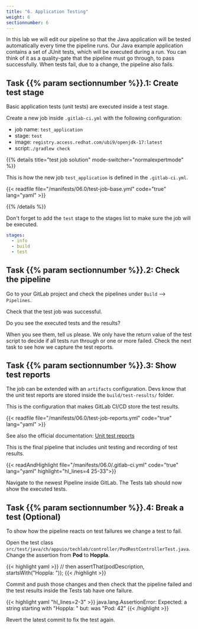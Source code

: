 ```yaml
---
title: "6. Application Testing"
weight: 6
sectionnumber: 6
---
```


In this lab we will edit our pipeline so that the Java application will be tested automatically every time the pipeline runs. Our Java example application contains a set of JUnit tests, which will be executed during a run. You can think of it as a quality-gate that the pipeline must go through, to pass successfully. When tests fail, due to a change, the pipeline also fails.


## Task {{% param sectionnumber %}}.1: Create test stage

Basic application tests (unit tests) are executed inside a test stage.

Create a new job inside `.gitlab-ci.yml` with the following configuration:

* job name: `test_application`
* stage: `test`
* image: `registry.access.redhat.com/ubi9/openjdk-17:latest`
* script:`./gradlew check`

{{% details title="test job solution" mode-switcher="normalexpertmode" %}}

This is how the new job `test_application` is defined in the `.gitlab-ci.yml`.

{{< readfile file="/manifests/06.0/test-job-base.yml" code="true" lang="yaml" >}}

{{% /details %}}

Don't forget to add the `test` stage to the stages list to make sure the job will be executed.

```yaml
stages:
  - info
  - build
  - test
```

<!-- TODO

* [ ] mobi specific tags!!

  tags:
    - mobiliar
    - build

-->


## Task {{% param sectionnumber %}}.2: Check the pipeline

Go to your GitLab project and check the pipelines under `Build` --> `Pipelines`.

Check that the test job was successful.

Do you see the executed tests and the results?

When you see them, tell us please. We only have the return value of the test script to decide if all tests run through or one or more failed. Check the next task to see how we capture the test reports.


## Task {{% param sectionnumber %}}.3: Show test reports

The job can be extended with an `artifacts` configuration. Devs know that the unit test reports are stored inside the `build/test-results/` folder.

This is the configuration that makes GitLab CI/CD store the test results.

{{< readfile file="/manifests/06.0/test-job-reports.yml" code="true" lang="yaml" >}}

See also the official documentation: [Unit test reports](https://docs.gitlab.com/ee/ci/unit_test_reports.html#unit-test-reports)


This is the final pipeline that includes unit testing and recording of test results.

{{< readAndHighlight file="/manifests/06.0/.gitlab-ci.yml" code="true" lang="yaml" highlight="hl_lines=4 25-33">}}

Navigate to the newest Pipeline inside GitLab. The Tests tab should now show the executed tests.


## Task {{% param sectionnumber %}}.4: Break a test (Optional)

To show how the pipeline reacts on test failures we change a test to fail.

Open the test class `src/test/java/ch/appuio/techlab/controller/PodRestControllerTest.java`. Change the assertion from **Pod** to **Hoppla**.

{{< highlight yaml >}}
        // then
        assertThat(podDescription, startsWith("Hoppla: "));
{{< /highlight >}}

Commit and push those changes and then check that the pipeline failed and the test results inside the Tests tab have one failure.

{{< highlight yaml "hl_lines=2-3" >}}
java.lang.AssertionError:
Expected: a string starting with "Hoppla: "
     but: was "Pod: 42"
{{< /highlight >}}

Revert the latest commit to fix the test again.
